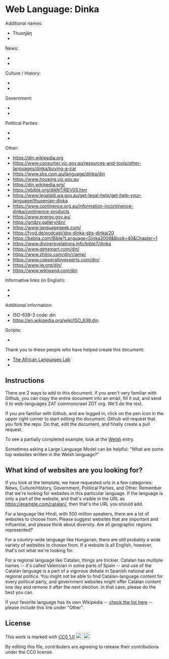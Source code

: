 # Web Language: Dinka

Additional names:

- Thuɔŋjäŋ
-

News:

-
-

Culture / History:

-
-

Government:

-
-

Political Parties:

-
-

Other:

- https://din.wikipedia.org
- https://www.consumer.vic.gov.au/resources-and-tools/other-languages/dinka/buying-a-car
- https://www.sbs.com.au/language/dinka/din
- https://www.housing.vic.gov.au
- https://din.wikipedia.org/
- https://ebible.org/dikNT/REV03.htm
- https://www.legalaid.wa.gov.au/get-legal-help/get-help-your-language/thuoenjan-dinka
- https://www.continence.org.au/information-incontinence-dinka/continence-products
- https://www.energy.gov.au/
- https://gridzy.gallery/din/
- https://www.languagegeek.com/
- https://fyyd.de/podcast/sbs-dinka-sbs-dinka/20
- https://beblia.com/Bible?Language=Dinka2006&Book=40&Chapter=1
- https://www.divinerevelations.info/bible7/dinka
- https://www.gtmsmart.com/din/
- https://www.zhitov.com/din/clamp/
- https://www.copperalloyexperts.com/din/
- https://www.jw.org/din/
- https://www.wikiwand.com/din

Informative links (in English):

-
-

Additional Information:

- ISO-639-3 code: din
- https://en.wikipedia.org/wiki/ISO_639:din

Scripts:

-

Thank you to these people who have helped create this document:

- [The African Languages Lab](https://africanlanguageslab.com/)
-

## Instructions

There are 2 ways to add to this document. If you aren't very familiar
with Github, you can copy the entire document into an email, fill it
out, and send it to web-languages ZAT commoncrawl ZOT org. We'll do the rest.

If you are familiar with Github, and are logged in, click on the pen
icon in the upper right corner to start editing the document.
Github will request that you fork the repo. Do that, edit the
document, and finally create a pull request.

To see a partially completed example, look at the
[Welsh](../living/welsh.md) entry.

Sometimes asking a Large Language Model can be helpful: "What are some
top websites written in the Welsh language?"

## What kind of websites are you looking for?

If you look at the template, we have requested urls in a few
categories: News, Culture/History, Government, Political Parties, and
Other. Remember that we're looking for websites in this particular
language. If the language is only a part of the website, and that's
visible in the URL as https://example.com/catalan/, then that's the
URL you should add.

For a language like Hindi, with 500 million speakers, there are a lot
of websites to choose from. Please suggest websites that are important
and influential, and please think about diversity. Are all geographic
regions represented?

For a country-wide language like Hungarian, there are still probably a
wide variety of websites to choose from. If a website is all English,
however, that's not what we're looking for.

For a regional language like Catalan, things are trickier. Catalan has
multiple names -- it's called Valencian in some parts of Spain -- and
use of the Catalan language is a part of a vigorous debate in Spanish
national and regional politics. You might not be able to find
Catalan-language content for every political party, and government
websites might offer Catalan content one day and remove it after
the next election. In that case, please do the best you can.

If your favorite language has its own Wikipedia -- [check the list here](https://en.wikipedia.org/wiki/List_of_Wikipedias) --
please include this link under "Other".

## License

<p xmlns:cc="http://creativecommons.org/ns#" >This work is marked with <a href="https://creativecommons.org/publicdomain/zero/1.0/?ref=chooser-v1" target="_blank" rel="license noopener noreferrer" style="display:inline-block;">CC0 1.0<img style="height:22px!important;margin-left:3px;vertical-align:text-bottom;" src="https://mirrors.creativecommons.org/presskit/icons/cc.svg?ref=chooser-v1" alt=""><img style="height:22px!important;margin-left:3px;vertical-align:text-bottom;" src="https://mirrors.creativecommons.org/presskit/icons/zero.svg?ref=chooser-v1" alt=""></a></p>

By editing this file, contributers are agreeing to release their contributions under the CC0 license.

